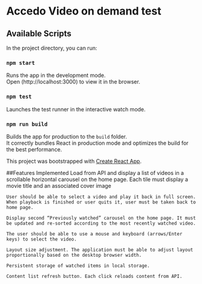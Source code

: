 # Accedo Video on demand test

## Available Scripts
In the project directory, you can run:

### `npm start`
Runs the app in the development mode.<br>
Open (http://localhost:3000) to view it in the browser.

### `npm test`
Launches the test runner in the interactive watch mode.<br>

### `npm run build`
Builds the app for production to the `build` folder.<br>
It correctly bundles React in production mode and optimizes the build for the best performance.

This project was bootstrapped with [Create React App](https://github.com/facebook/create-react-app).



##Features Implemented
    Load from API and display a list of videos in a scrollable horizontal carousel on the home page. Each tile must display a movie title and an associated cover image

    User should be able to select a video and play it back in full screen. When playback is finished or user quits it, user must be taken back to home page. 
    
    Display second “Previously watched” carousel on the home page. It must be updated and re-sorted according to the most recently watched video.
    
    The user should be able to use a mouse and keyboard (arrows/Enter keys) to select the video. 
    
    Layout size adjustment. The application must be able to adjust layout proportionally based on the desktop browser width. 

    Persistent storage of watched items in local storage.

    Content list refresh button. Each click reloads content from API.